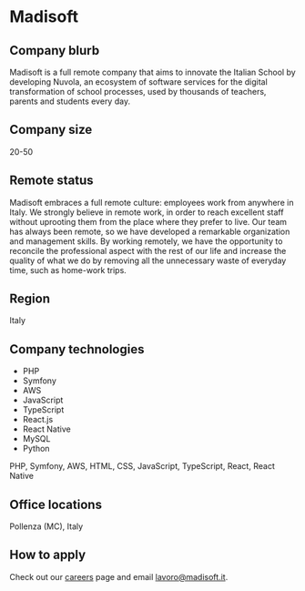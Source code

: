 # Madisoft

## Company blurb

Madisoft is a full remote company that aims to innovate the Italian School by developing Nuvola, an ecosystem of software services for the digital transformation of school processes, used by thousands of teachers, parents and students every day.

## Company size

20-50

## Remote status

Madisoft embraces a full remote culture: employees work from anywhere in Italy. We strongly believe in remote work, in order to reach excellent staff without uprooting them from the place where they prefer to live. Our team has always been remote, so we have developed a remarkable organization and management skills. By working remotely, we have the opportunity to reconcile the professional aspect with the rest of our life and increase the quality of what we do by removing all the unnecessary waste of everyday time, such as home-work trips.

## Region

Italy

## Company technologies

- PHP
- Symfony
- AWS
- JavaScript
- TypeScript
- React.js
- React Native
- MySQL
- Python

PHP, Symfony, AWS, HTML, CSS, JavaScript, TypeScript, React, React Native

## Office locations

Pollenza (MC), Italy

## How to apply

Check out our [careers](https://labs.madisoft.it/entra-nel-team/) page and email [lavoro@madisoft.it](lavoro@madisoft.it).
